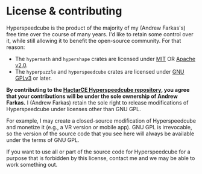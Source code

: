 # License & contributing

Hyperspeedcube is the product of the majority of my (Andrew Farkas's) free time over the course of many years. I'd like to retain some control over it, while still allowing it to benefit the open-source community. For that reason:

- The `hypermath` and `hypershape` crates are licensed under [MIT](https://opensource.org/license/mit) OR [Apache v2.0](https://apache.org/licenses/LICENSE-2.0).
- The `hyperpuzzle` and `hyperspeedcube` crates are licensed under [GNU GPLv3](https://choosealicense.com/licenses/gpl-3.0/) or later.

**By contributing to the [HactarCE Hyperspeedcube repository](https://github.com/HactarCE/Hyperspeedcube), you agree that your contributions will be under the sole ownership of Andrew Farkas.** I (Andrew Farkas) retain the sole right to release modifications of Hyperspeedcube under licenses other than GNU GPL.

For example, I may create a closed-source modification of Hyperspeedcube and monetize it (e.g., a VR version or mobile app). GNU GPL is irrevocable, so the version of the source code that you see here will always be available under the terms of GNU GPL.

If you want to use all or part of the source code for Hyperspeedcube for a purpose that is forbidden by this license, contact me and we may be able to work something out.
